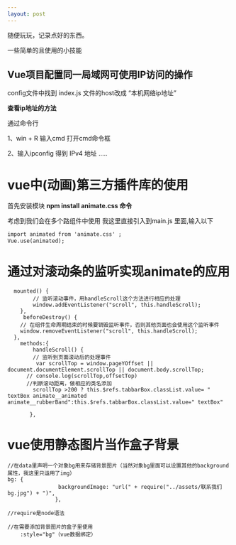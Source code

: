 ```yaml
---
layout: post
---
```

随便玩玩，记录点好的东西。

一些简单的且使用的小技能

## Vue项目配置同一局域网可使用IP访问的操作

config文件中找到 index.js 文件的host改成 “本机网络ip地址”

**查看ip地址的方法**

 通过命令行

1、win + R 输入cmd 打开cmd命令框

2、输入ipconfig   得到 IPv4 地址 .....

# vue中(动画)第三方插件库的使用

首先安装模块
**npm install animate.css 命令**

考虑到我们会在多个路组件中使用 我这里直接引入到main.js 里面,输入以下

```html
import animated from 'animate.css' ;
Vue.use(animated);
```

# 通过对滚动条的监听实现animate的应用

```vue
  mounted() {
        // 监听滚动事件，用handleScroll这个方法进行相应的处理
        window.addEventListener("scroll", this.handleScroll);
    },
     beforeDestroy() {
    // 在组件生命周期结束的时候要销毁监听事件，否则其他页面也会使用这个监听事件
    window.removeEventListener("scroll", this.handleScroll);
  },
    methods:{
        handleScroll() {
  		// 监听到页面滚动后的处理事件
    	 var scrollTop = window.pageYOffset || document.documentElement.scrollTop || document.body.scrollTop;
      // console.log(scrollTop,offsetTop)
      //判断滚动距离，做相应的类名添加
        scrollTop >200 ? this.$refs.tabbarBox.classList.value= " textBox animate__animated animate__rubberBand":this.$refs.tabbarBox.classList.value=" textBox"
       
       },
```

# vue使用静态图片当作盒子背景

```vue-js
//在data里声明一个对象bg用来存储背景图片（当然对象bg里面可以设置其他的background属性，我这里只运用了img）
bg: {
                backgroundImage: "url(" + require("../assets/联系我们bg.jpg") + ")",
               },
               
//require是node语法
```

```
//在需要添加背景图片的盒子里使用
	:style="bg"（vue数据绑定）
```

